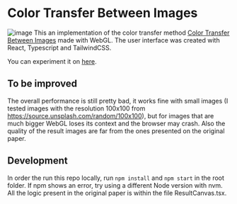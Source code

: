 # Color Transfer Between Images
![image](https://user-images.githubusercontent.com/19363147/137603569-e7f5abb2-4897-4a45-b2da-e6bb21237acb.png)
This an implementation of the color transfer method [Color Transfer Between Images](https://www.cs.tau.ac.il/~turkel/imagepapers/ColorTransfer.pdf) made with WebGL. The user interface was created with React, Typescript and TailwindCSS.

You can experiment it on [here](https://6163d99efb0bc600072ea2b1--blissful-mestorf-5654ad.netlify.app/).

## To be improved
The overall performance is still pretty bad, it works fine with small images (I tested images with the resolution 100x100 from https://source.unsplash.com/random/100x100), but for images that are much bigger WebGL loses its context and the browser may crash. Also the quality of the result images are far from the ones presented on the original paper.

## Development
In order the run this repo locally, run `npm install` and `npm start` in the root folder. If npm shows an error, try using a different Node version with nvm. All the logic present in the original paper is within the file ResultCanvas.tsx.